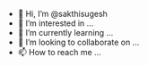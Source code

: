 - 👋 Hi, I’m @sakthisugesh
- 👀 I’m interested in ...
- 🌱 I’m currently learning ...
- 💞️ I’m looking to collaborate on ...
- 📫 How to reach me ...

<!---
sakthisugesh/sakthisugesh is a ✨ special ✨ repository because its `README.md` (this file) appears on your GitHub profile.
You can click the Preview link to take a look at your changes.
--->
